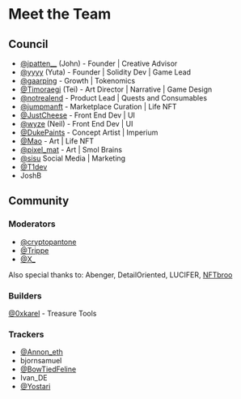 # Meet the Team

## Council

* [@jpatten\_\_](https://twitter.com/jpatten\_\_) (John) - Founder | Creative Advisor
* [@yyyy](ttps://twitter.com/0xyyyy) (Yuta) - Founder | Solidity Dev | Game Lead
* [@gaarping](https://twitter.com/\_gaarping) - Growth | Tokenomics
* [@Timoraegi](https://twitter.com/Timoraegi) (Tei) - Art Director | Narrative | Game Design
* [@notrealend](https://twitter.com/notrealend) - Product Lead | Quests and Consumables
* [@jumpmanft](https://twitter.com/jumpmanft) - Marketplace Curation | Life NFT
* [@JustCheese](https://twitter.com/jc\_1917) - Front End Dev | UI
* [@wyze](https://twitter.com/wyze) (Neil) - Front End Dev | UI
* [@DukePaints](https://twitter.com/DukePaints) - Concept Artist | Imperium
* [@Mao](https://twitter.com/Mezereth) - Art | Life NFT
* [@pixel\_mat](https://twitter.com/pixel\_mat) - Art | Smol Brains
* [@sisu](https://twitter.com/sisukasgod) Social Media | Marketing
* [@T1dev](https://twitter.com/pr0zy)
* JoshB

## Community

### Moderators

* [@cryptopantone](https://twitter.com/cryptopantone)
* [@Trippe](https://twitter.com/TrippyCoin)
* [@X\_](https://twitter.com/cxf\_0886)

Also special thanks to: Abenger, DetailOriented, LUCIFER, [NFTbroo](https://twitter.com/cryptonftbroo)

### Builders

[@0xkarel](https://twitter.com/0xkarel) - Treasure Tools

### Trackers

* [@Annon\_eth](https://twitter.com/Anonn\_eth)
* bjornsamuel
* [@BowTiedFeline](https://twitter.com/BowTiedFeline)
* Ivan\_DE
* [@Yostari](https://twitter.com/yostari)
